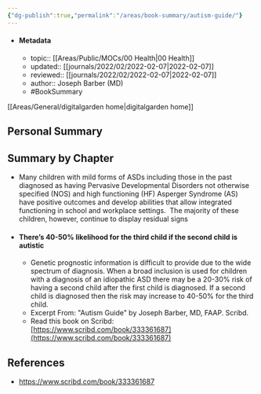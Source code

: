 ```yaml
---
{"dg-publish":true,"permalink":"/areas/book-summary/autism-guide/"}
---
```



- #### Metadata
	- topic:: [[Areas/Public/MOCs/00 Health\|00 Health]]
	- updated:: [[journals/2022/02/2022-02-07\|2022-02-07]]
	- reviewed:: [[journals/2022/02/2022-02-07\|2022-02-07]]
	- author:: Joseph Barber (MD)
	- #BookSummary 

[[Areas/General/digitalgarden home\|digitalgarden home]]
## Personal Summary

## Summary by Chapter
- Many children with mild forms of ASDs including those in the past diagnosed as having Pervasive Developmental Disorders not otherwise specified (NOS) and high functioning (HF) Asperger Syndrome (AS) have positive outcomes and develop abilities that allow integrated functioning in school and workplace settings.  The majority of these children, however, continue to display residual signs
- #### There’s 40-50% likelihood for the third child if the second child is autistic  
	- Genetic prognostic information is difficult to provide due to the wide spectrum of diagnosis. When a broad inclusion is used for children with a diagnosis of an idiopathic ASD there may be a 20-30% risk of having a second child after the first child is diagnosed. If a second child is diagnosed then the risk may increase to 40-50% for the third child.  
	- Excerpt From: "Autism Guide" by Joseph Barber, MD, FAAP. Scribd.  
	- Read this book on Scribd: [https://www.scribd.com/book/333361687](https://www.scribd.com/book/333361687)

## References
- https://www.scribd.com/book/333361687
